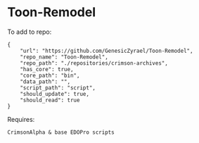# Toon-Remodel
To add to repo:

	{
		"url": "https://github.com/GenesicZyrael/Toon-Remodel",
		"repo_name": "Toon-Remodel",
		"repo_path": "./repositories/crimson-archives",
		"has_core": true,
		"core_path": "bin",
		"data_path": "",
		"script_path": "script",
		"should_update": true,
		"should_read": true
	}

Requires:

    CrimsonAlpha & base EDOPro scripts
